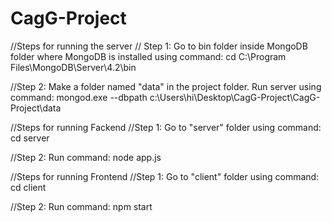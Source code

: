 # CagG-Project
//Steps for running the server
// Step 1: Go to bin folder inside MongoDB folder where MongoDB is installed using command:
cd C:\Program Files\MongoDB\Server\4.2\bin

//Step 2: Make a folder named "data" in the project folder. Run server using command:
mongod.exe --dbpath c:\Users\hi\Desktop\CagG-Project\CagG-Project\data

//Steps for running Fackend
//Step 1: Go to "server" folder using command:
cd server

//Step 2: Run command:
node app.js

//Steps for running Frontend
//Step 1: Go to "client" folder using command:
cd client

//Step 2: Run command:
npm start

